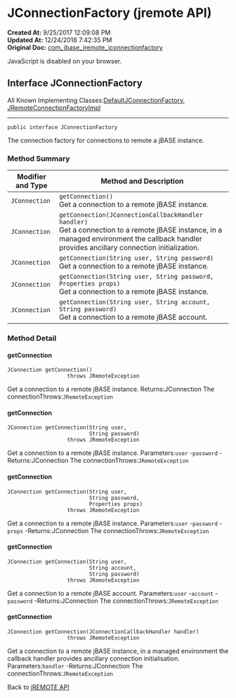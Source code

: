 # JConnectionFactory (jremote API)

**Created At:** 9/25/2017 12:09:08 PM  
**Updated At:** 12/24/2018 7:42:35 PM  
**Original Doc:** [com_jbase_jremote_jconnectionfactory](https://docs.jbase.com/39248-jremote/com_jbase_jremote_jconnectionfactory)  


JavaScript is disabled on your browser.



## Interface JConnectionFactory

All Known Implementing Classes:[DefaultJConnectionFactory](com_jbase_jremote_defaultjconnectionfactory "class in com.jbase.jremote"), [JRemoteConnectionFactoryImpl](/39258-jca/com_jbase_jremote_jca_JRemoteConnectionFactoryImpl "class in com.jbase.jremote.jca")
* * *


```
public interface JConnectionFactory
```

The connection factory for connections to remote a jBASE instance.

### Method Summary


| Modifier and Type<br> | Method and Description<br> |
| --- | --- |
| `JConnection`<br> | `getConnection()`<br>Get a connection to a remote jBASE instance.<br> |
| `JConnection`<br> | `getConnection(JConnectionCallbackHandler handler)`<br>Get a connection to a remote jBASE instance, in a managed environment the callback handler provides ancillary connection initialization.<br> |
| `JConnection`<br> | `getConnection(String user, String password)`<br>Get a connection to a remote jBASE instance.<br> |
| `JConnection`<br> | `getConnection(String user, String password, Properties props)`<br>Get a connection to a remote jBASE instance.<br> |
| `JConnection`<br> | `getConnection(String user, String account, String password)`<br>Get a connection to a remote jBASE account.<br> |

### Method Detail



#### getConnection

```
JConnection getConnection()
                   throws JRemoteException
```

Get a connection to a remote jBASE instance.
Returns:JConnection The connectionThrows:`JRemoteException`





#### getConnection

```
JConnection getConnection(String user,
                          String password)
                   throws JRemoteException
```

Get a connection to a remote jBASE instance.
Parameters:`user` -`password` -Returns:JConnection The connectionThrows:`JRemoteException`


#### getConnection

```
JConnection getConnection(String user,
                          String password,
                          Properties props)
                   throws JRemoteException
```

Get a connection to a remote jBASE instance.
Parameters:`user` -`password` -`props` -Returns:JConnection The connectionThrows:`JRemoteException`


#### getConnection

```
JConnection getConnection(String user,
                          String account,
                          String password)
                   throws JRemoteException
```

Get a connection to a remote jBASE account.
Parameters:`user` -`account` -`password` -Returns:JConnection The connectionThrows:`JRemoteException`


#### getConnection

```
JConnection getConnection(JConnectionCallbackHandler handler)
                   throws JRemoteException
```

Get a connection to a remote jBASE instance, in a managed environment the callback handler provides ancillary connection initialisation.
Parameters:`handler` -Returns:JConnection The connectionThrows:`JRemoteException`



Back to [jREMOTE API](com_jbase_jremote_package-summary)
